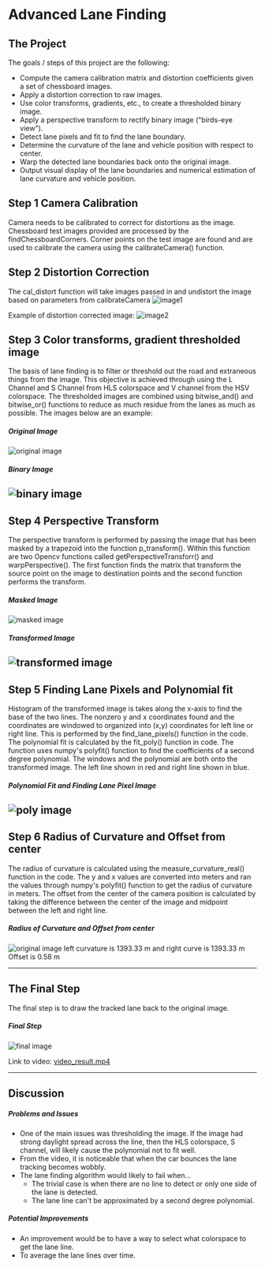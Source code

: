 # Advanced Lane Finding

The Project
---

The goals / steps of this project are the following:

* Compute the camera calibration matrix and distortion coefficients given a set of chessboard images.
* Apply a distortion correction to raw images.
* Use color transforms, gradients, etc., to create a thresholded binary image.
* Apply a perspective transform to rectify binary image ("birds-eye view").
* Detect lane pixels and fit to find the lane boundary.
* Determine the curvature of the lane and vehicle position with respect to center.
* Warp the detected lane boundaries back onto the original image.
* Output visual display of the lane boundaries and numerical estimation of lane curvature and vehicle position.

Step 1 Camera Calibration
---

Camera needs to be calibrated to correct for distortions as the image. Chessboard test images provided are processed by the findChessboardCorners. Corner points on the test image are found and are used to calibrate the camera using the calibrateCamera() function.  



Step 2 Distortion Correction
---
The cal_distort function will take images passed in and undistort the image based on parameters from calibrateCamera
![image1](./distortion-corrected_cal_img.jpg)

Example of distortion corrected image:
![image2](./distortion-corrected_img.jpg)

Step 3 Color transforms, gradient thresholded image
---
The basis of lane finding is to filter or threshold out the road and extraneous things from the image. This objective is achieved through using the L Channel and S Channel from HLS colorspace and V channel from the HSV colorspace. The thresholded images are combined using bitwise_and() and bitwise_or() functions to reduce as much residue from the lanes as much as possible. The images below are an example:

##### Original Image
![original image](./test2.jpg)

##### Binary Image
![binary image](./binary_img.jpg)
---
Step 4 Perspective Transform
---
The perspective transform is performed by passing the image  that has been masked by a trapezoid into the function p_transform(). Within this function are two Opencv functions called getPerspectiveTransforr() and warpPerspective(). The first function finds the matrix that transform the source point on the image to destination points and the second function performs the transform.

##### Masked Image
![masked image](./masked_img.png)
##### Transformed Image
![transformed image](./transformed_img.png)
---
Step 5 Finding Lane Pixels and Polynomial fit
---
Histogram of the transformed image is takes along the x-axis to find the base of the two lines. The nonzero y and x coordinates found and the coordinates are windowed to organized into (x,y) coordinates for left line or right line. This is performed by the find_lane_pixels() function in the code. The polynomial fit is calculated by the fit_poly() function in code. The function uses numpy's polyfit() function to find the coefficients of a second degree polynomial. The windows and the polynomial are both onto the transformed image. The left line shown in red and right line shown in blue.

##### Polynomial Fit and Finding Lane Pixel Image
![poly image](./poly_img.png)
---
Step 6 Radius of Curvature and Offset from center
---
The radius of curvature is calculated using the measure_curvature_real() function in the code. The y and x values are converted into meters and ran the values through numpy's polyfit() function to get the radius of curvature in meters. The offset from the center of the camera position is calculated by taking the difference between the center of the image and midpoint between the left and right line.

##### Radius of Curvature and Offset from center
![original image](./test2.jpg)
left curvature is 1393.33 m and right curve is 1393.33 m
Offset is 0.58 m

---
The Final Step
---
The final step is to draw the tracked lane back to the original image.

##### Final Step
![final image](./road_img.png)

Link to video: [video_result.mp4](./video_results.mp4)

---
Discussion
---
##### Problems and Issues
- One of the main issues was thresholding the image. If the image had strong daylight spread across the line, then the HLS colorspace, S channel, will likely cause the polynomial not to fit well.
- From the video, it is noticeable that when the car bounces the lane tracking becomes wobbly.
- The lane finding algorithm would likely to fail when...
     - The trivial case is when there are no line to detect or only one side of the lane is detected.
     - The lane line can't be approximated by a second degree polynomial.

##### Potential Improvements
- An improvement would be to have a way to select what colorspace to get the lane line.
- To average the lane lines over time.
